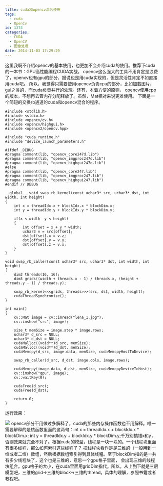 ```yaml
---
title: cuda和opencv混合使用
tags:
  - cuda
  - OpenCv
id: 1374
categories:
  - CUDA
  - OpenCV
  - 图像处理
date: 2014-11-03 17:29:29
---
```


这里我既不介绍opencv的基本使用，也更加不会介绍cuda的使用。推荐下cuda的一本书：GPU高性能编程CUDA实战。
opencv这么强大的工具不用肯定是浪费了，opencv也有gpu的部分，据说也是用cuda实现的，但是灵活性肯定不如直接用cuda吧。
所以，我觉得只需要使用opencv负责cpu的部分，比如加载图片，gui之类的，而cuda负责并行的处理。还有，本着方便的原则，
opencv使用cpp的版本，不想再去管内存分配释放了。虽然，Mat相对来说更难使用。
下面是一个简短的交换rb通道的cuda和opencv混合的程序。

``` stylus
#include <stdlib.h>
#include <stdio.h>
#include <opencv/cv.h>
#include <opencv/highgui.h>
#include <opencv2/opencv.hpp>

#include "cuda_runtime.h"
#include "device_launch_parameters.h"

#ifdef _DEBUG
#pragma comment(lib, "opencv_core247d.lib")
#pragma comment(lib, "opencv_imgproc247d.lib")
#pragma comment(lib, "opencv_highgui247d.lib")
#else
#pragma comment(lib, "opencv_core247.lib")
#pragma comment(lib, "opencv_imgproc247.lib")
#pragma comment(lib, "opencv_highgui247.lib")
#endif // DEBUG

__global__ void swap_rb_kernel(const uchar3* src, uchar3* dst, int width, int height)
{
    int x = threadIdx.x + blockIdx.x * blockDim.x;
    int y = threadIdx.y + blockIdx.y * blockDim.y;

    if(x < width  y < height)
    {
        int offset = x + y * width;
        uchar3 v = src[offset];
        dst[offset].x = v.z;
        dst[offset].y = v.y;
        dst[offset].z = v.x;
    }
}

void swap_rb_caller(const uchar3* src, uchar3* dst, int width, int height)
{
    dim3 threads(16, 16);
    dim3 grids((width + threads.x - 1) / threads.x, (height + threads.y - 1) / threads.y);

    swap_rb_kernel<<<grids, threads>>>(src, dst, width, height);
    cudaThreadSynchronize();
}

int main()
{
    cv::Mat image = cv::imread("lena_1.jpg");
    cv::imshow("src", image);

    size_t memSize = image.step * image.rows;
    uchar3* d_src = NULL;
    uchar3* d_dst = NULL;
    cudaMalloc((void**)d_src, memSize);
    cudaMalloc((void**)d_dst, memSize);
    cudaMemcpy(d_src, image.data, memSize, cudaMemcpyHostToDevice);

    swap_rb_caller(d_src, d_dst, image.cols, image.rows);

    cudaMemcpy(image.data, d_dst, memSize, cudaMemcpyDeviceToHost);
    cv::imshow("gpu", image);
    cv::waitKey(0);

    cudaFree(d_src);
    cudaFree(d_dst);

    return 0;
}
```

运行效果：

[![](https://c2.staticflickr.com/8/7795/26842443314_eb03e5fc25_o.png)](https://c2.staticflickr.com/8/7795/26842443314_eb03e5fc25_o.png)
opencv部分不用做过多解释了，cuda的那些内存操作函数也不用解释。唯一需要解释的是核函数里面的这两句：int x = threadIdx.x + blockIdx.x \* blockDim.x;
int y = threadIdx.y + blockIdx.y \* blockDim.y;千万别搞错x和y，否则效果就完全不对了。根据cuda的模型，线程是一块一块的。一个线程块里面有很多线程，那么如何索引这些线程了？
把线程块看作是是三维的（一般用到一维或者二维）数组，然后根据数组索引得到具体线程。至于blockDim指的是一共有多少线程块了，这个也是三维的，意思一个gpu格子里面，
会出现三维的线程块组合。gpu格子的大小，在cuda里面用gridDim指代。所以，从上到下就是三层模型吧，三维的grid->三维的block->三维的thread。具体的理解，参照书籍或者教程吧。